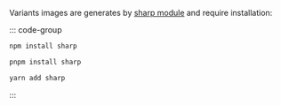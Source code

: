 Variants images are generates by [sharp module](https://sharp.pixelplumbing.com) and require installation:

::: code-group
```sh [npm]
npm install sharp
```
```sh [pnpm]
pnpm install sharp
```
```sh [yarn]
yarn add sharp
```
:::
